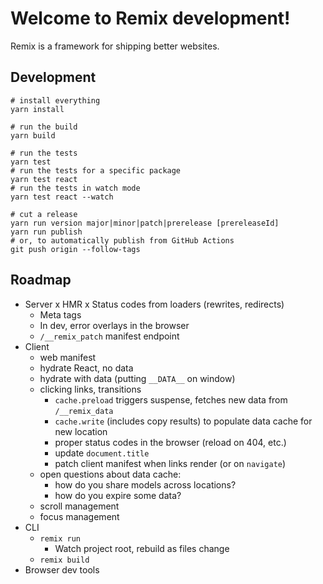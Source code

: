 # Welcome to Remix development!

Remix is a framework for shipping better websites.

## Development

```
# install everything
yarn install

# run the build
yarn build

# run the tests
yarn test
# run the tests for a specific package
yarn test react
# run the tests in watch mode
yarn test react --watch

# cut a release
yarn run version major|minor|patch|prerelease [prereleaseId]
yarn run publish
# or, to automatically publish from GitHub Actions
git push origin --follow-tags
```

## Roadmap

- Server
  x HMR
  x Status codes from loaders (rewrites, redirects)
  - Meta tags
  - In dev, error overlays in the browser
  - `/__remix_patch` manifest endpoint
- Client
  - web manifest
  - hydrate React, no data
  - hydrate with data (putting `__DATA__` on window)
  - clicking links, transitions
    - `cache.preload` triggers suspense, fetches new data from `/__remix_data`
    - `cache.write` (includes copy results) to populate data cache for new location
    - proper status codes in the browser (reload on 404, etc.)
    - update `document.title`
    - patch client manifest when links render (or on `navigate`)
  - open questions about data cache:
    - how do you share models across locations?
    - how do you expire some data?
  - scroll management
  - focus management
- CLI
  - `remix run`
    - Watch project root, rebuild as files change
  - `remix build`
- Browser dev tools
